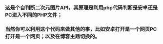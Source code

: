 <p><h3>这是个自判断二次元图片API，其原理是利用php代码判断是安卓还是PC进入不同的PHP文件；</h3></p>
<p><h3>当然你可以利用这个代码来做其他的事，比如安卓打开是一个网页PC打开是一个网页；以及在博客主题切换的。
